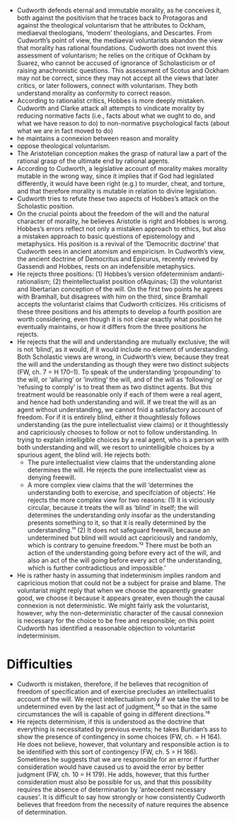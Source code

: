 - Cudworth defends eternal and immutable morality, as he conceives it, both against the positivism that he traces back to Protagoras and against the theological voluntarism that he attributes to Ockham, mediaeval theologians, ‘modern’ theologians, and Descartes. From Cudworth’s point of view, the mediaeval voluntarists abandon the view that morality has rational foundations.
Cudworth does not invent this assessment of voluntarism; he relies on the critique of Ockham by Suarez, who cannot be accused of ignorance of Scholasticism or of raising anachronistic questions. This assessment of Scotus and Ockham may not be correct, since they may not accept all the views that later critics, or later followers, connect with voluntarism. They both understand morality as conformity to correct reason. 
- According to rationalist critics, Hobbes is more deeply mistaken. Cudworth and Clarke attack all attempts to vindicate morality by reducing normative facts (i.e., facts about what we ought to do, and what we have reason to do) to non-normative psychological facts (about what we are in fact moved to do)
- he maintains a connexion between reason and morality 
- oppose theological voluntarism. 
- The Aristotelian conception makes the grasp of natural law a part of the rational grasp of the ultimate end by rational agents.
- According to Cudworth, a legislative account of morality makes morality mutable in the wrong way, since it implies that if God had legislated differently, it would have been right (e.g.) to murder, cheat, and torture, and that therefore morality is mutable in relation to divine legislation.
- Cudworth tries to refute these two aspects of Hobbes’s attack on the Scholastic position. 
- On the crucial points about the freedom of the will and the natural character of morality, he believes Aristotle is right and Hobbes is wrong. Hobbes’s errors reflect not only a mistaken approach to ethics, but also a mistaken approach to basic questions of epistemology and metaphysics. His position is a revival of the ‘Democritic doctrine’ that Cudworth sees in ancient atomism and empiricism. In Cudworth’s view, the ancient doctrine of Democritus and Epicurus, recently revived by Gassendi and Hobbes, rests on an indefensible metaphysics.
- He rejects three positions: (1) Hobbes’s version ofdeterminism andanti-rationalism; (2) theintellectualist position ofAquinas; (3) the voluntarist and libertarian conception of the will. On the first two points he agrees with Bramhall, but disagrees with him on the third, since Bramhall accepts the voluntarist claims that Cudworth criticizes. His criticisms of these three positions and his attempts to develop a fourth position are worth considering, even though it is not clear exactly what position he eventually maintains, or how it differs from the three positions he rejects.
- He rejects that the will and understanding are mutually exclusive; the will is not ‘blind’, as it would, if it would include no element of understanding. Both Scholastic views are wrong, in Cudworth’s view, because they treat the will and the understanding as though they were two distinct subjects (FW, ch. 7 = H 170–1). To speak of the understanding ‘propounding’ to the will, or ‘alluring’ or ‘inviting’ the will, and of the will as ‘following’ or ‘refusing to comply’ is to treat them as two distinct agents. But this treatment would be reasonable only if each of them were a real agent, and hence had both understanding and will. If we treat the will as an agent without understanding, we cannot fnid a satisfactory account of freedom. For if it is entirely blind, either it thoughtlessly follows understanding (as the pure intellectualist view claims) or it thoughtlessly and capriciously chooses to follow or not to follow understanding. In trying to explain intelligible choices by a real agent, who is a person with both understanding and will, we resort to unintelligible choices by a spurious agent, the blind will.  He rejects both:
    - The pure intellectualist view claims that the understanding alone determines the will. He rejects the pure intellectualist view as denying freewill.
    - A more complex view claims that the will ‘determines the understanding both to exercise, and specifciation of objects’. He rejects the more complex view for two reasons: (1) It is viciously circular, because it treats the will as ‘blind’ in itself; the will determines the understanding only insofar as the understanding presents something to it, so that it is really determined by the understanding.¹¹ (2) It does not safeguard freewill, because an undetermined but blind will would act capriciously and randomly, which is contrary to genuine freedom.¹² There must be both an action of the understanding going before every act of the will, and also an act of the will going before every act of the understanding, which is further contradictious and impossible.’
- He is rather hasty in assuming that indeterminism implies random and capricious motion that could not be a subject for praise and blame. The voluntarist might reply that when we choose the apparently greater good, we choose it because it appears greater, even though the causal connexion is not deterministic. We might fairly ask the voluntarist, however, why the non-deterministic character of the causal connexion is necessary for the choice to be free and responsible; on this point Cudworth has identified a reasonable objection to voluntarist indeterminism.











#                  Difficulties

- Cudworth is mistaken, therefore, if he believes that recognition of freedom of specification and of exercise precludes an intellectualist account of the will. We reject intellectualism only if we take the will to be undetermined even by the last act of judgment,¹⁴ so that in the same circumstances the will is capable of going in different directions.¹⁵
- He rejects determinism, if this is understood as the doctrine that everything is necessitated by previous events; he takes Buridan’s ass to show the presence of contingency in some choices (FW, ch. = H 164). He does not believe, however, that voluntary and responsible action is to be identified with this sort of contingency (FW, ch. 5 = H 166). Sometimes he suggests that we are responsible for an error if further consideration would have caused us to avoid the error by better judgment (FW, ch. 10 = H 179). He adds, however, that this further consideration must also be possible for us, and that this possibility requires the absence of determination by ‘antecedent necessary causes'. It is difficult to say how strongly or how consistently Cudworth believes that freedom from the necessity of nature requires the absence of determination. 